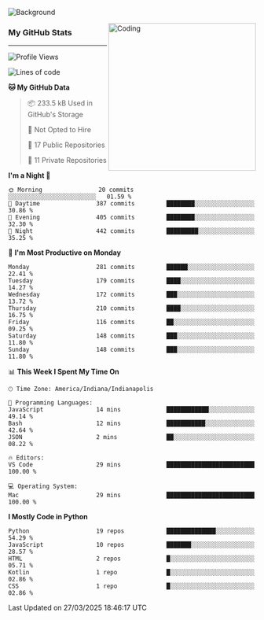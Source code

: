 ![Background](https://github.com/Nguyen-Noah/Nguyen-Noah/assets/112649680/f5d2296f-0508-400c-abcf-47c085708a2a)

<img align="right" alt="Coding" width="300" src="https://cdn.dribbble.com/users/1277312/screenshots/14733298/media/39b1045e593737587dd60e42c8422d1f.gif" >

### My GitHub Stats
---
<!--START_SECTION:waka-->
![Profile Views](http://img.shields.io/badge/Profile%20Views-0-blue)

![Lines of code](https://img.shields.io/badge/From%20Hello%20World%20I%27ve%20Written-11.6%20million%20lines%20of%20code-blue)

**🐱 My GitHub Data** 

> 📦 233.5 kB Used in GitHub's Storage 
 > 
> 🚫 Not Opted to Hire
 > 
> 📜 17 Public Repositories 
 > 
> 🔑 11 Private Repositories 
 > 
**I'm a Night 🦉** 

```text
🌞 Morning                20 commits          ░░░░░░░░░░░░░░░░░░░░░░░░░   01.59 % 
🌆 Daytime                387 commits         ████████░░░░░░░░░░░░░░░░░   30.86 % 
🌃 Evening                405 commits         ████████░░░░░░░░░░░░░░░░░   32.30 % 
🌙 Night                  442 commits         █████████░░░░░░░░░░░░░░░░   35.25 % 
```
📅 **I'm Most Productive on Monday** 

```text
Monday                   281 commits         ██████░░░░░░░░░░░░░░░░░░░   22.41 % 
Tuesday                  179 commits         ████░░░░░░░░░░░░░░░░░░░░░   14.27 % 
Wednesday                172 commits         ███░░░░░░░░░░░░░░░░░░░░░░   13.72 % 
Thursday                 210 commits         ████░░░░░░░░░░░░░░░░░░░░░   16.75 % 
Friday                   116 commits         ██░░░░░░░░░░░░░░░░░░░░░░░   09.25 % 
Saturday                 148 commits         ███░░░░░░░░░░░░░░░░░░░░░░   11.80 % 
Sunday                   148 commits         ███░░░░░░░░░░░░░░░░░░░░░░   11.80 % 
```


📊 **This Week I Spent My Time On** 

```text
🕑︎ Time Zone: America/Indiana/Indianapolis

💬 Programming Languages: 
JavaScript               14 mins             ████████████░░░░░░░░░░░░░   49.14 % 
Bash                     12 mins             ███████████░░░░░░░░░░░░░░   42.64 % 
JSON                     2 mins              ██░░░░░░░░░░░░░░░░░░░░░░░   08.22 % 

🔥 Editors: 
VS Code                  29 mins             █████████████████████████   100.00 % 

💻 Operating System: 
Mac                      29 mins             █████████████████████████   100.00 % 
```

**I Mostly Code in Python** 

```text
Python                   19 repos            ██████████████░░░░░░░░░░░   54.29 % 
JavaScript               10 repos            ███████░░░░░░░░░░░░░░░░░░   28.57 % 
HTML                     2 repos             █░░░░░░░░░░░░░░░░░░░░░░░░   05.71 % 
Kotlin                   1 repo              █░░░░░░░░░░░░░░░░░░░░░░░░   02.86 % 
CSS                      1 repo              █░░░░░░░░░░░░░░░░░░░░░░░░   02.86 % 
```




 Last Updated on 27/03/2025 18:46:17 UTC
<!--END_SECTION:waka-->

<!--
**Nguyen-Noah/Nguyen-Noah** is a ✨ _special_ ✨ repository because its `README.md` (this file) appears on your GitHub profile.

Here are some ideas to get you started:

- 🔭 I’m currently working on ...
- 🌱 I’m currently learning ...
- 👯 I’m looking to collaborate on ...
- 🤔 I’m looking for help with ...
- 💬 Ask me about ...
- 📫 How to reach me: ...
- 😄 Pronouns: ...
- ⚡ Fun fact: ...
-->
